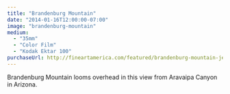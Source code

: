 ```yaml
---
title: "Brandenburg Mountain"
date: "2014-01-16T12:00:00-07:00"
image: "brandenburg-mountain"
medium:
  - "35mm"
  - "Color Film"
  - "Kodak Ektar 100"
purchaseUrl: http://fineartamerica.com/featured/brandenburg-mountain-jesse-allen.html
---
```


Brandenburg Mountain looms overhead in this view from Aravaipa Canyon in Arizona.
